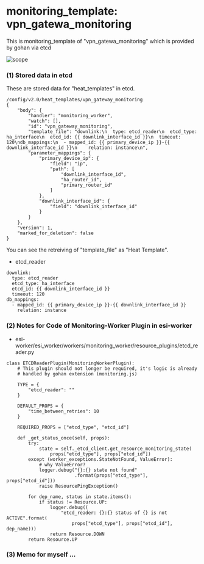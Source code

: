# monitoring_template: vpn_gatewa_monitoring
This is monitoring_template of "vpn_gatewa_monitoring" which is provided by gohan via etcd

![scope](../images/esi_interface.003.png)

### (1) Stored data in etcd
These are stored data for "heat_templates" in etcd.
```
/config/v2.0/heat_templates/vpn_gateway_monitoring
{
    "body": {
        "handler": "monitoring_worker", 
        "watch": [], 
        "id": "vpn_gateway_monitoring", 
        "template_file": "downlink:\n  type: etcd_reader\n  etcd_type: ha_interface\n  etcd_id: {{ downlink_interface_id }}\n  timeout: 120\ndb_mappings:\n  - mapped_id: {{ primary_device_ip }}-{{ downlink_interface_id }}\n    relation: instance\n", 
        "parameter_mappings": {
            "primary_device_ip": {
                "field": "ip", 
                "path": [
                    "downlink_interface_id", 
                    "ha_router_id", 
                    "primary_router_id"
                ]
            }, 
            "downlink_interface_id": {
                "field": "downlink_interface_id"
            }
        }
    }, 
    "version": 1, 
    "marked_for_deletion": false
}
```
You can see the retreiving of "template_file" as "Heat Template".

* etcd_reader

```
downlink:
  type: etcd_reader
  etcd_type: ha_interface
  etcd_id: {{ downlink_interface_id }}
  timeout: 120
db_mappings:
  - mapped_id: {{ primary_device_ip }}-{{ downlink_interface_id }}
    relation: instance
```

### (2) Notes for Code of Monitoring-Worker Plugin in esi-worker
* esi-worker/esi_worker/workers/monitoring_worker/resource_plugins/etcd_reader.py

```
class ETCDReaderPlugin(MonitoringWorkerPlugin):
    # This plugin should not longer be required, it's logic is already
    # handled by gohan extension (monitoring.js)

    TYPE = {
        "etcd_reader": ""
    }

    DEFAULT_PROPS = {
        "time_between_retries": 10
    }

    REQUIRED_PROPS = ["etcd_type", "etcd_id"]

    def _get_status_once(self, props):
        try:
            state = self._etcd_client.get_resource_monitoring_state(
                props["etcd_type"], props["etcd_id"])
        except (worker_exceptions.StateNotFound, ValueError):
            # why ValueError?
            logger.debug("{}:{} state not found"
                         .format(props["etcd_type"], props["etcd_id"]))
            raise ResourcePingException()

        for dep_name, status in state.items():
            if status != Resource.UP:
                logger.debug((
                    "etcd_reader: {}:{} status of {} is not ACTIVE".format(
                        props["etcd_type"], props["etcd_id"], dep_name)))
                return Resource.DOWN
        return Resource.UP
```

### (3) Memo for myself ...
